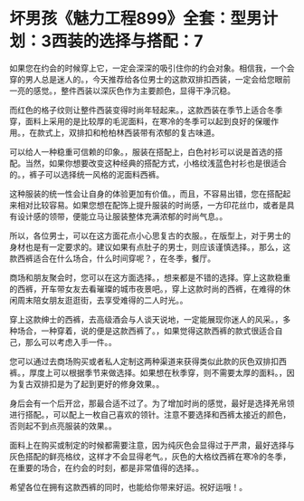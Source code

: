 # 坏男孩《魅力工程899》全套：型男计划：3西装的选择与搭配：7

如果您在约会的时候穿上它，一定会深深的吸引住你的约会对象。相信我，一个会穿的男人总是迷人的。，今天推荐给各位男士的这款双排扣西装，一定会给您眼前一亮的感觉。，整件西装以深灰色作为主要颜色，显得干净沉稳。

而红色的格子纹则让整件西装变得时尚年轻起来。，这款西装在季节上适合冬季穿，面料上采用的是比较厚的毛泥面料，在寒冷的冬季可以起到良好的保暖作用。，在款式上，双排扣和枪柏林西装带有浓郁的复古味道。

可以给人一种稳重可信赖的印象。，服装在搭配上，白色衬衫可以说是首选的搭配。当然，如果你想要改变这种经典的搭配方式，小格纹浅蓝色衬衫也是很适合的。，裤子可以选择统一风格的泥面料西裤。

这种服装的统一性会让自身的体验更加有价值。，而且，不容易出错，您在搭配起来相对比较容易。如果您想在配饰上提升服装的时尚感，一方印花丝巾，或者是具有设计感的领带，便能立马让服装整体充满浓郁的时尚气息。。

所以，各位男士，可以在这方面花点小心思复古的衣服。，在版型上，对于男士的身材也是有一定要求的。建议如果有点肚子的男士，则应该谨慎选择。，那么，这款西裤适合在什么场合，什么时间穿呢？，在冬季，餐厅。

商场和朋友聚会时，您可以在这方面选择。，想来都是不错的选择。穿上这款稳重的西裤，开车带女友去看璀璨的城市夜景吧。，穿上这款时尚的西裤，在难得的休闲周末陪女朋友逛逛街，去享受难得的二人时光。。

穿上这款绅士的西裤，去高级酒会与人谈天说地，一定能展现你迷人的风采。，多种场合，一种穿着，说的便是这款西裤了。，如果觉得这款西裤的款式很适合自己，那么可以考虑入手一件。。

您可以通过去商场购买或者私人定制这两种渠道来获得类似此款的灰色双排扣西裤。，厚度上可以根据季节来做选择。如果想在秋季穿，则不需要太厚的面料。，因为复古双排扣是为了起到更好的修身效果。。

身后会有一个后开岔，那最合适不过了。为了增加时尚的感觉，最好是选择羌帛领进行搭配。，可以配上一枚自己喜欢的领针。注意不要选择和西裤太接近的颜色，否则起不到点亮服装的效果。。

面料上在购买或制定的时候都需要注意，因为纯灰色会显得过于严肃，最好选择与灰色搭配的鲜亮格纹，这样才不会显得老气。，灰色的大格纹西裤在寒冷的冬季，在重要的场合，在约会的时刻，都是非常值得的选择。。

希望各位在拥有这款西裤的同时，也能给你带来好运。祝好运哦！。